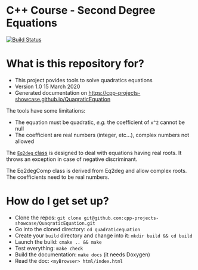 C++ Course - Second Degree Equations
====================================

[![Build Status](https://travis-ci.com/cpp-projects-showcase/QuaqraticEquation.svg?branch=master)](https://travis-ci.com/cpp-projects-showcase/QuaqraticEquation)

# What is this repository for?
* This project povides tools to solve quadratics equations
* Version 1.0  15 March 2020
* Generated documentation on https://cpp-projects-showcase.github.io/QuaqraticEquation

The tools have some limitations:
* The equation must be quadratic,
  _e.g._ the coefficient of `x^2` cannot be null
* The coefficient are real numbers (integer, etc...),
  complex numbers not allowed

The [`Eq2deg` class](Eq2deg.hpp) is designed to deal with equations having real roots.
It throws an exception in case of negative discriminant.
 
The Eq2degComp class is derived from Eq2deg and allow complex roots. The 
coefficients need to be real numbers.


# How do I get set up?

* Clone the repos: `git clone git@github.com:cpp-projects-showcase/QuaqraticEquation.git`
* Go into the cloned directory: `cd quadraticequation`
* Create your `build` directory and change into it: `mkdir build && cd build`
* Launch the build: `cmake .. && make`
* Test everything: `make check`
* Build the documentation: `make docs` (it needs Doxygen)
* Read the doc: `<myBrowser> html/index.html`


